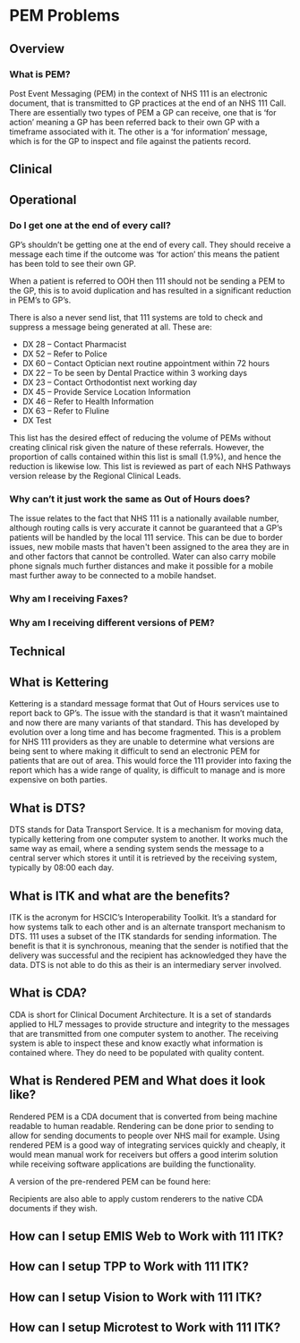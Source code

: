 # PEM Problems
## Overview

### What is PEM?

Post Event Messaging (PEM) in the context of NHS 111 is an electronic document, that is transmitted to GP practices at the end of an NHS 111 Call. There are essentially two types of PEM a GP can receive, one that is ‘for action’ meaning a GP has been referred back to their own GP with a timeframe associated with it. The other is a ‘for information’ message, which is for the GP to inspect and file against the patients record.

## Clinical

## Operational

### Do I get one at the end of every call?

GP’s shouldn’t be getting one at the end of every call. They should receive a message each time if the outcome was ‘for action’ this means the patient has been told to see their own GP.

When a patient is referred to OOH then 111 should not be sending a PEM to the GP, this is to avoid duplication and has resulted in a significant reduction in PEM’s to GP’s.

There is also a never send list, that 111 systems are told to check and suppress a message being generated at all. These are:

* DX 28 – Contact Pharmacist
* DX 52 – Refer to Police
* DX 60 – Contact Optician next routine appointment within 72 hours
* DX 22 – To be seen by Dental Practice within 3 working days
* DX 23 – Contact Orthodontist next working day
* DX 45 – Provide Service Location Information
* DX 46 – Refer to Health Information
* DX 63 – Refer to Fluline
* DX Test

This list has the desired effect of reducing the volume of PEMs without creating clinical risk given the nature of these referrals. However, the proportion of calls contained within this list is small (1.9%), and hence the reduction is likewise low. This list is reviewed as part of each NHS Pathways version release by the Regional Clinical Leads.

### Why can’t it just work the same as Out of Hours does?

The issue relates to the fact that NHS 111 is a nationally available number, although routing calls is very accurate it cannot be guaranteed that a GP’s patients will be handled by the local 111 service. This can be due to border issues, new mobile masts that haven't been assigned to the area they are in and other factors that cannot be controlled. Water can also carry mobile phone signals much further distances and make it possible for a mobile mast further away to be connected to a mobile handset.

### Why am I receiving Faxes?

### Why am I receiving different versions of PEM?




## Technical

## What is Kettering

Kettering is a standard message format that Out of Hours services use to report back to GP’s. The issue with the standard is that it wasn’t maintained and now there are many variants of that standard. This has developed by evolution over a long time and has become fragmented. This is a problem for NHS 111 providers as they are unable to determine what versions are being sent to where making it difficult to send an electronic PEM for patients that are out of area. This would force the 111 provider into faxing the report which has a wide range of quality, is difficult to manage and is more expensive on both parties.

## What is DTS?

DTS stands for Data Transport Service. It is a mechanism for moving data, typically kettering from one computer system to another. It works much the same way as email, where a sending system sends the message to a central server which stores it until it is retrieved by the receiving system, typically by 08:00 each day.

## What is ITK and what are the benefits?

ITK is the acronym for HSCIC’s Interoperability Toolkit. It’s a standard for how systems talk to each other and is an alternate transport mechanism to DTS. 111 uses a subset of the ITK standards for sending information. The benefit is that it is synchronous, meaning that the sender is notified that the delivery was successful and the recipient has acknowledged they have the data. DTS is not able to do this as their is an intermediary server involved.

## What is CDA?

CDA is short for Clinical Document Architecture. It is a set of standards applied to HL7 messages to provide structure and integrity to the messages that are transmitted from one computer system to another. The receiving system is able to inspect these and know exactly what information is contained where. They do need to be populated with quality content.

## What is Rendered PEM and What does it look like?

Rendered PEM is a CDA document that is converted from being machine readable to human readable. Rendering can be done prior to sending to allow for sending documents to people over NHS mail for example. Using rendered PEM is a good way of integrating services quickly and cheaply, it would mean manual work for receivers but offers a good interim solution while receiving software applications are building the functionality.

A version of the pre-rendered PEM can be found here:

Recipients are also able to apply custom renderers to the native CDA documents if they wish.

## How can I setup EMIS Web to Work with 111 ITK?

## How can I setup TPP to Work with 111 ITK?

## How can I setup Vision to Work with 111 ITK?

## How can I setup Microtest to Work with 111 ITK?
